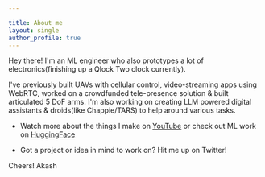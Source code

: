 ```yaml
---

title: About me
layout: single
author_profile: true
---
```

Hey there! I'm an ML engineer who also prototypes a lot of electronics(finishing up a Qlock Two clock currently).

I've previously built UAVs with cellular control, video-streaming apps using WebRTC, worked on a crowdfunded tele-presence solution & built articulated 5 DoF arms. I'm also working on creating LLM powered digital assistants & droids(like Chappie/TARS) to help around various tasks.

- Watch more about the things I make on [YouTube](https://www.youtube.com/@iAkashPaul) or check out ML work on [HuggingFace](https://huggingface.co/iAkashPaul)

- Got a project or idea in mind to work on? Hit me up on Twitter!

Cheers!
Akash
